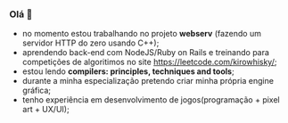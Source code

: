 ### Olá 👋

- no momento estou trabalhando no projeto **webserv** (fazendo um servidor HTTP do zero usando C++);
- aprendendo back-end com NodeJS/Ruby on Rails e treinando para competições de algoritimos no site https://leetcode.com/kirowhisky/;
- estou lendo **compilers: principles, techniques and tools**;
- durante a minha especialização pretendo criar minha própria engine gráfica;
- tenho experiência em desenvolvimento de jogos(programação + pixel art + UX/UI);
